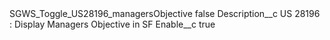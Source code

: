 <?xml version="1.0" encoding="UTF-8"?>
<CustomMetadata xmlns="http://soap.sforce.com/2006/04/metadata" xmlns:xsi="http://www.w3.org/2001/XMLSchema-instance" xmlns:xsd="http://www.w3.org/2001/XMLSchema">
    <label>SGWS_Toggle_US28196_managersObjective</label>
    <protected>false</protected>
    <values>
        <field>Description__c</field>
        <value xsi:type="xsd:string">US 28196 : Display Managers Objective in SF</value>
    </values>
    <values>
        <field>Enable__c</field>
        <value xsi:type="xsd:boolean">true</value>
    </values>
</CustomMetadata>
